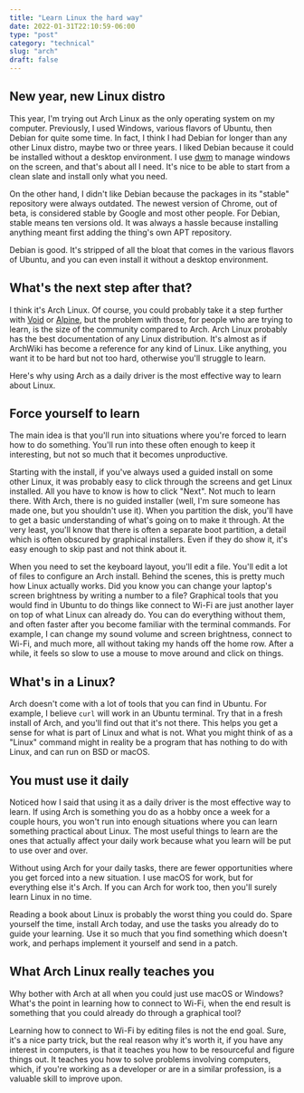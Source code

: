 ```yaml
---
title: "Learn Linux the hard way"
date: 2022-01-31T22:10:59-06:00
type: "post"
category: "technical"
slug: "arch"
draft: false
---
```


## New year, new Linux distro

This year, I'm trying out Arch Linux as the only operating system on my
computer. Previously, I used Windows, various flavors of Ubuntu, then Debian
for quite some time. In fact, I think I had Debian for longer than any other
Linux distro, maybe two or three years. I liked Debian because it could be
installed without a desktop environment. I use [dwm](https://dwm.suckless.org/)
to manage windows on the screen, and that's about all I need. It's nice to be
able to start from a clean slate and install only what you need.

On the other hand, I didn't like Debian because the packages in its "stable"
repository were always outdated. The newest version of Chrome, out of beta, is
considered stable by Google and most other people. For Debian, stable means ten
versions old. It was always a hassle because installing anything meant first
adding the thing's own APT repository.

Debian is good. It's stripped of all the bloat that comes in the various
flavors of Ubuntu, and you can even install it without a desktop environment.

## What's the next step after that?

I think it's Arch Linux. Of course, you could probably take it a step further
with [Void](https://voidlinux.org/) or [Alpine](https://www.alpinelinux.org/),
but the problem with those, for people who are trying to learn, is the size of
the community compared to Arch. Arch Linux probably has the best documentation
of any Linux distribution. It's almost as if ArchWiki has become a reference
for any kind of Linux. Like anything, you want it to be hard but not too hard,
otherwise you'll struggle to learn.

Here's why using Arch as a daily driver is the most effective way to learn
about Linux.

## Force yourself to learn

The main idea is that you'll run into situations where you're forced to learn
how to do something. You'll run into these often enough to keep it interesting,
but not so much that it becomes unproductive.

Starting with the install, if you've always used a guided install on some other
Linux, it was probably easy to click through the screens and get Linux
installed. All you have to know is how to click "Next". Not much to learn
there. With Arch, there is no guided installer (well, I'm sure someone has made
one, but you shouldn't use it). When you partition the disk, you'll have to get
a basic understanding of what's going on to make it through. At the very least,
you'll know that there is often a separate boot partition, a detail which is
often obscured by graphical installers. Even if they do show it, it's easy
enough to skip past and not think about it.

When you need to set the keyboard layout, you'll edit a file. You'll edit a lot
of files to configure an Arch install. Behind the scenes, this is pretty much
how Linux actually works. Did you know you can change your laptop's screen
brightness by writing a number to a file? Graphical tools that you would find
in Ubuntu to do things like connect to Wi-Fi are just another layer on top of
what Linux can already do. You can do everything without them, and often faster
after you become familiar with the terminal commands. For example, I can change
my sound volume and screen brightness, connect to Wi-Fi, and much more, all
without taking my hands off the home row. After a while, it feels so slow to
use a mouse to move around and click on things.

## What's in a Linux?

Arch doesn't come with a lot of tools that you can find in Ubuntu. For example,
I believe `curl` will work in an Ubuntu terminal. Try that in a fresh install
of Arch, and you'll find out that it's not there. This helps you get a sense
for what is part of Linux and what is not. What you might think of as a "Linux"
command might in reality be a program that has nothing to do with Linux, and
can run on BSD or macOS.

## You must use it daily

Noticed how I said that using it as a daily driver is the most effective way to
learn. If using Arch is something you do as a hobby once a week for a couple
hours, you won't run into enough situations where you can learn something
practical about Linux. The most useful things to learn are the ones that
actually affect your daily work because what you learn will be put to use over
and over.

Without using Arch for your daily tasks, there are fewer opportunities where
you get forced into a new situation. I use macOS for work, but for everything
else it's Arch. If you can Arch for work too, then you'll surely learn Linux in
no time.

Reading a book about Linux is probably the worst thing you could do. Spare
yourself the time, install Arch today, and use the tasks you already do to
guide your learning. Use it so much that you find something which doesn't work,
and perhaps implement it yourself and send in a patch.

## What Arch Linux really teaches you

Why bother with Arch at all when you could just use macOS or Windows? What's
the point in learning how to connect to Wi-Fi, when the end result is something
that you could already do through a graphical tool?

Learning how to connect to Wi-Fi by editing files is not the end goal. Sure,
it's a nice party trick, but the real reason why it's worth it, if you have any
interest in computers, is that it teaches you how to be resourceful and figure
things out. It teaches you how to solve problems involving computers, which, if
you're working as a developer or are in a similar profession, is a valuable
skill to improve upon.
